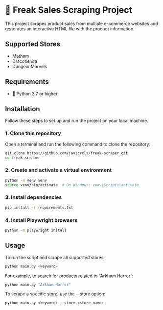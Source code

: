 # 🛒 Freak Sales Scraping Project

This project scrapes product sales from multiple e-commerce websites and generates an interactive HTML file with the product information.

## Supported Stores

- Mathom
- Dracotienda
- DungeonMarvels

## Requirements

- 🐍 Python 3.7 or higher

## Installation

Follow these steps to set up and run the project on your local machine.

### 1. Clone this repository

Open a terminal and run the following command to clone the repository:

```bash
git clone https://github.com/javicrcls/freak-scraper.git
cd freak-scraper
```
### 2. Create and activate a virtual environment
```bash
python -m venv venv
source venv/bin/activate  # On Windows: venv\Scripts\activate
```
### 3. Install dependencies
```bash
pip install -r requirements.txt
```
### 4. Install Playwright browsers
```bash
python -m playwright install
```

## Usage

To run the script and scrape all supported stores:
```bash
python main.py <keyword>
```

For example, to search for products related to “Arkham Horror”:
```bash
python main.py "Arkham Horror"
```

To scrape a specific store, use the --store option:
```bash
python main.py <keyword> --store <store_name>
```

